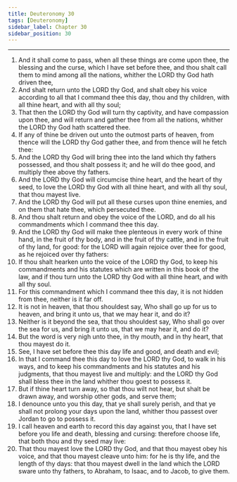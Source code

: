 ```yaml
---
title: Deuteronomy 30
tags: [Deuteronomy]
sidebar_label: Chapter 30
sidebar_position: 30
---
```


---
1. And it shall come to pass, when all these things are come upon thee, the blessing and the curse, which I have set before thee, and thou shalt call them to mind among all the nations, whither the LORD thy God hath driven thee,
2. And shalt return unto the LORD thy God, and shalt obey his voice according to all that I command thee this day, thou and thy children, with all thine heart, and with all thy soul;
3. That then the LORD thy God will turn thy captivity, and have compassion upon thee, and will return and gather thee from all the nations, whither the LORD thy God hath scattered thee.
4. If any of thine be driven out unto the outmost parts of heaven, from thence will the LORD thy God gather thee, and from thence will he fetch thee:
5. And the LORD thy God will bring thee into the land which thy fathers possessed, and thou shalt possess it; and he will do thee good, and multiply thee above thy fathers.
6. And the LORD thy God will circumcise thine heart, and the heart of thy seed, to love the LORD thy God with all thine heart, and with all thy soul, that thou mayest live.
7. And the LORD thy God will put all these curses upon thine enemies, and on them that hate thee, which persecuted thee.
8. And thou shalt return and obey the voice of the LORD, and do all his commandments which I command thee this day.
9. And the LORD thy God will make thee plenteous in every work of thine hand, in the fruit of thy body, and in the fruit of thy cattle, and in the fruit of thy land, for good: for the LORD will again rejoice over thee for good, as he rejoiced over thy fathers:
10. If thou shalt hearken unto the voice of the LORD thy God, to keep his commandments and his statutes which are written in this book of the law, and if thou turn unto the LORD thy God with all thine heart, and with all thy soul.
11. For this commandment which I command thee this day, it is not hidden from thee, neither is it far off.
12. It is not in heaven, that thou shouldest say, Who shall go up for us to heaven, and bring it unto us, that we may hear it, and do it?
13. Neither is it beyond the sea, that thou shouldest say, Who shall go over the sea for us, and bring it unto us, that we may hear it, and do it?
14. But the word is very nigh unto thee, in thy mouth, and in thy heart, that thou mayest do it.
15. See, I have set before thee this day life and good, and death and evil;
16. In that I command thee this day to love the LORD thy God, to walk in his ways, and to keep his commandments and his statutes and his judgments, that thou mayest live and multiply: and the LORD thy God shall bless thee in the land whither thou goest to possess it.
17. But if thine heart turn away, so that thou wilt not hear, but shalt be drawn away, and worship other gods, and serve them;
18. I denounce unto you this day, that ye shall surely perish, and that ye shall not prolong your days upon the land, whither thou passest over Jordan to go to possess it.
19. I call heaven and earth to record this day against you, that I have set before you life and death, blessing and cursing: therefore choose life, that both thou and thy seed may live:
20. That thou mayest love the LORD thy God, and that thou mayest obey his voice, and that thou mayest cleave unto him: for he is thy life, and the length of thy days: that thou mayest dwell in the land which the LORD sware unto thy fathers, to Abraham, to Isaac, and to Jacob, to give them.
